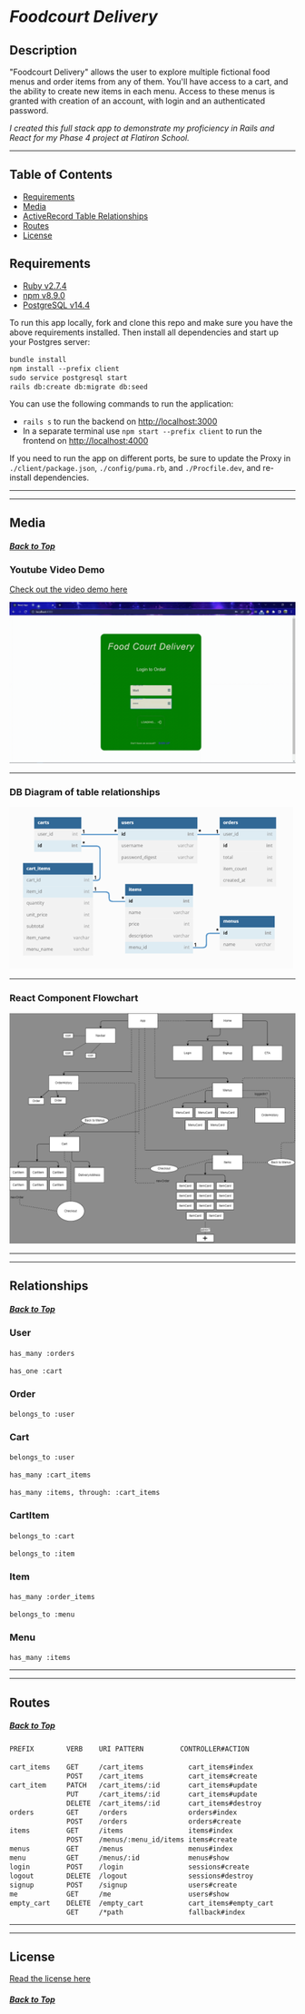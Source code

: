 # _Foodcourt Delivery_ <a id="top"></a>

## __Description__
"Foodcourt Delivery" allows the user to explore multiple fictional food menus and order items from any of them. You'll have access to a cart, and the ability to create new items in each menu. Access to these menus is granted with creation of an account, with login and an authenticated password.

_I created this full stack app to demonstrate my proficiency in Rails and React for my Phase 4 project at Flatiron School._

-----

## __Table of Contents__
* [Requirements](#req)
* [Media](#media)
* [ActiveRecord Table Relationships](#rel)
* [Routes](#routes)
* [License](#license)

## __Requirements__ <a id="req"></a>

- [Ruby v2.7.4](https://www.ruby-lang.org/en/news/2021/07/07/ruby-2-7-4-released/)
- [npm v8.9.0](https://www.npmjs.com/package/npm/v/8.9.0)
- [PostgreSQL v14.4](https://www.postgresql.org/docs/current/tutorial-install.html)

To run this app locally, fork and clone this repo and make sure you have the above requirements installed. Then install all dependencies and start up your Postgres server:

```
bundle install
npm install --prefix client
sudo service postgresql start
rails db:create db:migrate db:seed
```

You can use the following commands to run the application:

- `rails s` to run the backend on [http://localhost:3000](http://localhost:3000)
- In a separate terminal use `npm start --prefix client` to run the frontend on
  [http://localhost:4000](http://localhost:4000)

If you need to run the app on different ports, be sure to update the Proxy in `./client/package.json`, `./config/puma.rb`, and `./Procfile.dev`, and re-install dependencies.

-------
-------
## __Media__ <a id="media"></a>
##### [Back to Top](#top)

### Youtube Video Demo
[Check out the video demo here](https://youtu.be/fko4hY4AE2c)

<img src="./public/media/PhotoGIF_7_28_2022_5_20_01_PM.gif" alt="Foodcourt Delivery Gif">

-----

### DB Diagram of table relationships

<img src="./public/media/db.png" alt="db diagram" width="500">

-----

### React Component Flowchart

<img src="./public/media/v1.png" alt="react flowchart">

-------
-------
## Relationships <a id="rel"></a>
##### [Back to Top](#top)
### User
```has_many :orders```

```has_one :cart```

### Order
```belongs_to :user```

### Cart
```belongs_to :user```

```has_many :cart_items```

```has_many :items, through: :cart_items```

### CartItem
```belongs_to :cart```

```belongs_to :item```

### Item
```has_many :order_items```

```belongs_to :menu```

### Menu
```has_many :items```


------------
------------
## __Routes__ <a id="routes"></a>
##### [Back to Top](#top)
```
PREFIX        VERB    URI PATTERN         CONTROLLER#ACTION

cart_items    GET     /cart_items           cart_items#index
              POST    /cart_items           cart_items#create
cart_item     PATCH   /cart_items/:id       cart_items#update
              PUT     /cart_items/:id       cart_items#update
              DELETE  /cart_items/:id       cart_items#destroy
orders        GET     /orders               orders#index
              POST    /orders               orders#create
items         GET     /items                items#index
              POST    /menus/:menu_id/items items#create
menus         GET     /menus                menus#index
menu          GET     /menus/:id            menus#show
login         POST    /login                sessions#create
logout        DELETE  /logout               sessions#destroy
signup        POST    /signup               users#create
me            GET     /me                   users#show
empty_cart    DELETE  /empty_cart           cart_items#empty_cart
              GET     /*path                fallback#index
```

-------
-------

## License <a id="license"></a>
[Read the license here](./LICENSE)

##### [Back to Top](#top)